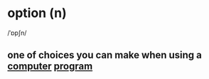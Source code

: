 # option (n)

/ˈɒpʃn/

## one of choices you can make when using a [computer](computer-n.md#an-electronic-machine-that-can-store-organize-and-find-information-do-processes-with-numbers-and-other-data-and-control-other-machines) [program](program-n.md#a-set-of-instructions-in-code-that-controls-the-operations-or-functions-of-a-computer)